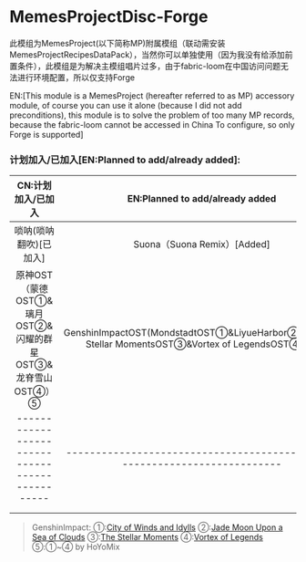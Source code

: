 # MemesProjectDisc-Forge

此模组为MemesProject(以下简称MP)附属模组（联动需安装MemesProjectRecipesDataPack），当然你可以单独使用（因为我没有给添加前置条件），此模组是为解决主模组唱片过多，由于fabric-loom在中国访问问题无法进行环境配置，所以仅支持Forge

EN:[This module is a MemesProject (hereafter referred to as MP) accessory module, of course you can use it alone (because I did not add preconditions), this module is to solve the problem of too many MP records, because the fabric-loom cannot be accessed in China To configure, so only Forge is supported]

### 计划加入/已加入[EN:Planned to add/already added]:

|                    CN:计划加入/已加入                     |               EN:Planned to add/already added                |
| :-------------------------------------------------------: | :----------------------------------------------------------: |
|                  唢呐(唢呐翻吹)[已加入]                   |                 Suona（Suona Remix）[Added]                  |
| 原神OST（蒙德OST①&璃月OST②&闪耀的群星OST③&龙脊雪山OST④）⑤ | GenshinImpactOST(MondstadtOST①&LiyueHarbor②OST&The Stellar MomentsOST③&Vortex of LegendsOST④)⑤ |
|      -----------------------------------------------      | ------------------------------------------------------------------------- |
|                                                           |                                                              |
|                                                           |                                                              |

> 
>
> GenshinImpact: ①:[City of Winds and Idylls](https://music.163.com/album?id=95790219&userid=1904683785) ②:[Jade Moon Upon a Sea of Clouds](https://music.163.com/album?id=97767168&userid=1904683785) ③:[The Stellar Moments](https://music.163.com/album?id=122524667&userid=1904683785) ④:[Vortex of Legends](https://music.163.com/album?id=125398111&userid=1904683785) ⑤:①~④ by HoYoMix



